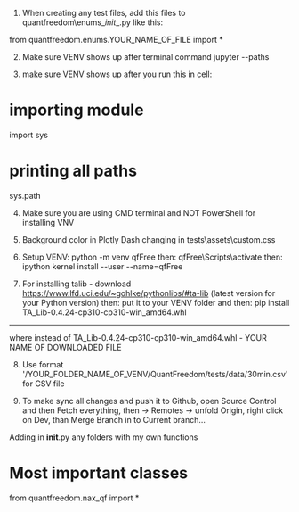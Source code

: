 1) When creating any test files, add this files to quantfreedom\enums\__init__.py like this:

from quantfreedom.enums.YOUR_NAME_OF_FILE import *


2) Make sure VENV shows up after terminal command jupyter --paths

3) make sure VENV shows up after you run this in cell:

# importing module
import sys


# printing all paths
sys.path

4) Make sure you are using CMD terminal and NOT PowerShell for installing VNV

5) Background color in Plotly Dash changing in tests\assets\custom.css

6) Setup VENV:
python -m venv qfFree
then:
qfFree\Scripts\activate
then:
ipython kernel install --user --name=qfFree


7) For installing talib - download https://www.lfd.uci.edu/~gohlke/pythonlibs/#ta-lib
(latest version for your Python version)
then:
put it to your VENV folder and 
then:
pip install TA_Lib-0.4.24-cp310-cp310-win_amd64.whl
---
where instead of TA_Lib-0.4.24-cp310-cp310-win_amd64.whl - YOUR NAME OF DOWNLOADED FILE

8) Use format  '/YOUR_FOLDER_NAME_OF_VENV/QuantFreedom/tests/data/30min.csv' for CSV file

9) To make sync all changes and push it to Github, open Source Control and then Fetch everything, then -> Remotes -> unfold Origin, right click on  Dev, than Merge Branch in to Current branch... 



Adding in __init__.py any folders with my own functions 
# Most important classes
from quantfreedom.nax_qf import *